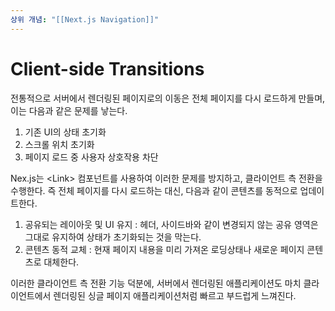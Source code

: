 ```yaml
---
상위 개념: "[[Next.js Navigation]]"
---
```

# Client-side Transitions
전통적으로 서버에서 렌더링된 페이지로의 이동은 전체 페이지를 다시 로드하게 만들며, 이는 다음과 같은 문제를 낳는다.

1. 기존 UI의 상태 초기화
2. 스크롤 위치 초기화
3. 페이지 로드 중 사용자 상호작용 차단

Nex.js는 \<Link> 컴포넌트를 사용하여 이러한 문제를 방지하고, 클라이언트 측 전환을 수행한다. 즉 전체 페이지를 다시 로드하는 대신, 다음과 같이 콘텐츠를 동적으로 업데이트한다.

1. 공유되는 레이아웃 및 UI 유지 : 헤더, 사이드바와 같이 변경되지 않는 공유 영역은 그대로 유지하여 상태가 초기화되는 것을 막는다.
2. 콘텐츠 동적 교체 : 현재 페이지 내용을 미리 가져온 로딩상태나 새로운 페이지 콘텐츠로 대체한다.

이러한 클라이언트 측 전환 기능 덕분에, 서버에서 렌더링된 애플리케이션도 마치 클라이언트에서 렌더링된 싱글 페이지 애플리케이션처럼 빠르고 부드럽게 느껴진다.